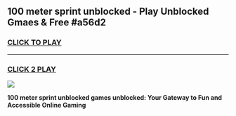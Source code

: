 
## 100 meter sprint unblocked - Play Unblocked Gmaes & Free #a56d2
<h3>
<a href="https://news.freeplayer.one?title=100_meter_sprint_unblocked&ref=03M">CLICK TO PLAY</a></h3>
<hr>

<h3>
<a href="https://news.freeplayer.one?title=100_meter_sprint_unblocked&ref=03M">CLICK 2 PLAY</a>
  
</h3>

<a href="https://news.freeplayer.one?title=100_meter_sprint_unblocked&ref=03M"><img src="https://clearcache.store/games.png"></a>


**100 meter sprint unblocked games unblocked: Your Gateway to Fun and Accessible Online Gaming**
